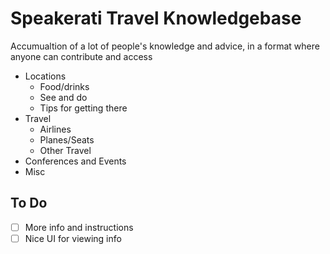 # Speakerati Travel Knowledgebase

Accumualtion of a lot of people's knowledge and advice, in a format where anyone can contribute and access

- Locations
	- Food/drinks
	- See and do
	- Tips for getting there
- Travel
	- Airlines
	- Planes/Seats
	- Other Travel
- Conferences and Events
- Misc

## To Do
- [ ] More info and instructions
- [ ] Nice UI for viewing info
